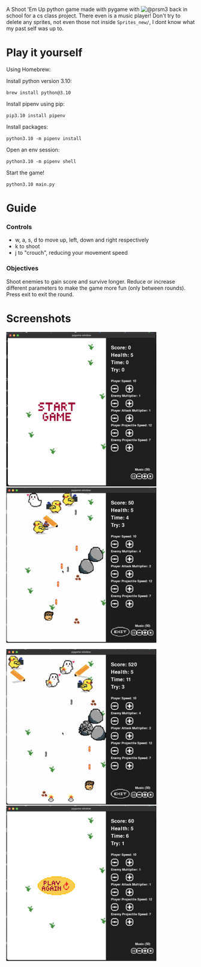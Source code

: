 A Shoot 'Em Up python game made with pygame with ![@prsm3](https://github.com/prsm3) back in school for a cs class project. There even is a music player! Don't try to delete any sprites, not even those not inside
`Sprites_new/`, I dont know what my past self was up to.

# Play it yourself

Using Homebrew:

Install python version 3.10:
```shell
brew install python@3.10
```

Install pipenv using pip:
```shell
pip3.10 install pipenv
```

Install packages:
```shell
python3.10 -m pipenv install
```

Open an env session:
```shell
python3.10 -m pipenv shell
```

Start the game! 
```shell
python3.10 main.py
```

# Guide 

### Controls

- w, a, s, d to move up, left, down and right respectively
- k to shoot
- j to "crouch", reducing your movement speed

### Objectives

Shoot enemies to gain score and survive longer. Reduce or increase different parameters to make the game more fun (only between rounds).
Press exit to exit the round.

# Screenshots
<p float="left">
  <img src="https://github.com/konradroesler/pygame-school-project/blob/main/screenshots/screenshot_1.png" width="400">
  <img src="https://github.com/konradroesler/pygame-school-project/blob/main/screenshots/screenshot_2.png" width="400">
</p>

<p float="left">
  <img src="https://github.com/konradroesler/pygame-school-project/blob/main/screenshots/screenshot_3.png" width="400">
  <img src="https://github.com/konradroesler/pygame-school-project/blob/main/screenshots/screenshot_4.png" width="400">
</p>
